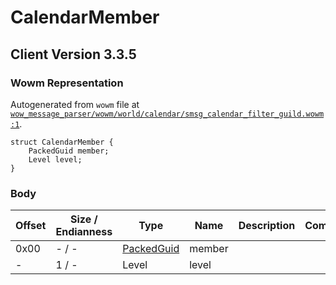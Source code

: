 # CalendarMember

## Client Version 3.3.5

### Wowm Representation

Autogenerated from `wowm` file at [`wow_message_parser/wowm/world/calendar/smsg_calendar_filter_guild.wowm:1`](https://github.com/gtker/wow_messages/tree/main/wow_message_parser/wowm/world/calendar/smsg_calendar_filter_guild.wowm#L1).
```rust,ignore
struct CalendarMember {
    PackedGuid member;
    Level level;
}
```
### Body

| Offset | Size / Endianness | Type | Name | Description | Comment |
| ------ | ----------------- | ---- | ---- | ----------- | ------- |
| 0x00 | - / - | [PackedGuid](../spec/packed-guid.md) | member |  |  |
| - | 1 / - | Level | level |  |  |

